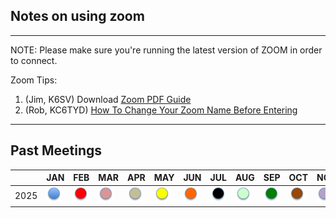 ## Notes on using zoom

---

NOTE: Please make sure you're running the latest version of ZOOM in order to connect.

Zoom Tips:
1. (Jim, K6SV) Download [Zoom PDF Guide](/meetings/ZoomGuide.pdf)
2. (Rob, KC6TYD) [How To Change Your Zoom Name Before Entering](http://www.youtube.com/watch?v=TJisWaSTYFg)

---

## Past Meetings

|      | JAN | FEB | MAR | APR | MAY | JUN | JUL | AUG | SEP | OCT | NOV | DEC |
 |------|-----|-----|-----|-----|-----|-----|-----|-----|-----|-----|-----|-----|
 | 2025 | [<img src="/images/newsletter/jan.png" width="25" height="25" alt="JAN">](/meetings/2025/202501.html) | [<img src="/images/newsletter/feb.png" width="25" height="25" alt="FEB">](/meetings/2025/202502.html) | [<img src="/images/newsletter/mar.png" width="25" height="25" alt="MAR">](/meetings/2025/202503.html) | [<img src="/images/newsletter/apr.png" width="25" height="25" alt="APR">](/meetings/2025/202504.html) | [<img src="/images/newsletter/may.png" width="25" height="25" alt="MAY">](/meetings/2025/202503.html) | [<img src="/images/newsletter/jun.png" width="25" height="25" alt="JUN">](/meetings/2025/202506.html) | [<img src="/images/newsletter/jul.png" width="25" height="25" alt="JUL">](/meetings/2025/202507.html) | [<img src="/images/newsletter/aug.png" width="25" height="25" alt="AUG">](/meetings/2025/202508.html) | [<img src="/images/newsletter/sep.png" width="25" height="25" alt="SEP">](/meetings/2025/202509.html) | [<img src="/images/newsletter/oct.png" width="25" height="25" alt="OCT">](/meetings/2025/202510.html) | [<img src="/images/newsletter/nov.png" width="25" height="25" alt="NOV">](/meetings/2025/202511.html) | [<img src="/images/newsletter/dec.png" width="25" height="25" alt="DEC">](/meetings/2025/202512.html) |
